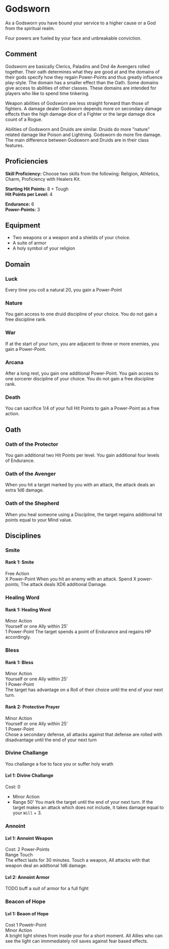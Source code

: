 # Godsworn
As a Godsworn you have bound your service to a higher cause or a God from the spiritual realm.

Four powers are fueled by your face and unbreakable conviction.

## Comment
Godsworn are basically Clerics, Paladins and Dnd 4e Avengers rolled together.
Their oath determines what they are good at and the domains of their gods specify how they regain Power-Points and thus greatly influence play-style.
The domain has a smaller effect than the Oath. Some domains give access to abilities of other classes.
These domains are intended for players who like to spend time tinkering.

Weapon abilities of Godsworn are less straight forward than those of fighters.
A damage dealer Godsworn depends more on secondary damage effects than the high damage dice of a Fighter or the large damage dice count of a Rogue.

Abilities of Godsworn and Druids are similar.
Druids do more "nature" related damage like Poison and Lightning.
Godsworn do more fire damage.
The main difference between Godsworn and Druids are in their class features.

## Proficiencies
__Skill Proficiency:__ Choose two skills from the following: Religion, Athletics, Charm, Proficiency with Healers Kit.

__Starting Hit Points:__ 8 + Tough  
__Hit Points per Level:__ 4

__Endurance:__ 6  
__Power-Points:__ 3

## Equipment

* Two weapons or a weapon and a shields of your choice.
* A suite of armor
* A holy symbol of your religion

## Domain
### Luck
Every time you coll a natural 20, you gain a Power-Point
### Nature
You gain access to one druid discipline of your choice.
You do not gain a free discipline rank.
### War
If at the start of your turn, you are adjacent to three or more enemies, you gain a Power-Point.
### Arcana
After a long rest, you gain one additional Power-Point.
You gain access to one sorcerer discipline of your choice.
You do not gain a free discipline rank.
### Death
You can sacrifice 1/4 of your full Hit Points to gain a Power-Point as a free action.

## Oath

### Oath of the Protector
You gain additional two Hit Points per level.
You gain additional four levels of Endurance.

### Oath of the Avenger
When you hit a target marked by you with an attack, the attack deals an extra 1d6 damage.

### Oath of the Shepherd
When you heal someone using a Discipline, the target regains additional hit points equal to your Mind value.

## Disciplines

### Smite
#### Rank 1: Smite
Free Action  
X Power-Point
When you hit an enemy with an attack. Spend X power-points; The attack deals XD6 additional Damage.

### Healing Word
#### Rank 1: Healing Word
Minor Action  
Yourself or one Ally within 25'  
1 Power-Point
The target spends a point of Endurance and regains HP accordingly.

### Bless
#### Rank 1: Bless
Minor Action  
Yourself or one Ally within 25'  
1 Power-Point  
The target has advantage on a Roll of their choice until the end of your next turn.

#### Rank 2: Protective Prayer
Minor Action  
Yourself or one Ally within 25'  
1 Power-Point  
Chose a secondary defense, all attacks against that defense are rolled with disadvantage until the end of your next turn

### Divine Challange
You challange a foe to face you or suffer holy wrath

#### Lvl 1: Divine Challange
Cost: 0  
* Minor Action
* Range 50'
You mark the target until the end of your next turn.
If the target makes an attack which does not include, it takes damage equal to your `Will` + 3.

### Annoint
#### Lvl 1: Annoint Weapon
Cost: 2 Power-Points  
Range Touch  
The effect lasts for 30 minutes.
Touch a weapon, All attacks with that weapon deal an addtional 1d6 damage.

#### Lvl 2: Annoint Armor
TODO buff a suit of armor for a full fight

### Beacon of Hope
#### Lvl 1: Beaon of Hope
Cost 1 Powetr-Point  
Minor Action  
A bright light shines from inside your for a short moment.
All Allies who can see the light can immmediately roll saves against fear based effects.
